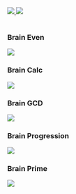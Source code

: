<div>
  <a href="https://codeclimate.com/github/dzhumaevn/frontend-project-lvl1/maintainability">
    <img src="https://api.codeclimate.com/v1/badges/07ae0540d798f439dca1/maintainability" />
  </a>

  <img src="https://github.com/dzhumaevn/frontend-project-lvl1/workflows/Node.js%20CI/badge.svg" />
</div>

<br />

<h3>Brain Even</h3>
<a href="https://asciinema.org/a/hpQAD7YdQyoCBw9TevEX5p3Vs" target="_blank">
  <img src="https://asciinema.org/a/hpQAD7YdQyoCBw9TevEX5p3Vs.svg" />
</a>

<h3>Brain Calc</h3>
<a href="https://asciinema.org/a/jP3uMQu5wq3ewzQ7rXAEBa97z" target="_blank">
  <img src="https://asciinema.org/a/jP3uMQu5wq3ewzQ7rXAEBa97z.svg" />
</a>

<h3>Brain GCD</h3>
<a href="https://asciinema.org/a/WqQeW2ME6XHibqrtJxhfoIyVk" target="_blank">
  <img src="https://asciinema.org/a/WqQeW2ME6XHibqrtJxhfoIyVk.svg" />
</a>

<h3>Brain Progression</h3>
<a href="https://asciinema.org/a/D75yxQs9i1ptVmfNDH5D3JfG3" target="_blank">
  <img src="https://asciinema.org/a/D75yxQs9i1ptVmfNDH5D3JfG3.svg" />
</a>

<h3>Brain Prime</h3>
<a href="https://asciinema.org/a/6JKQHpcSgcN62UuJy076Wv7B5" target="_blank">
  <img src="https://asciinema.org/a/6JKQHpcSgcN62UuJy076Wv7B5.svg" />
</a>
